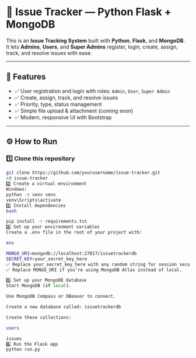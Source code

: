 # 🐍 Issue Tracker — Python Flask + MongoDB

This is an **Issue Tracking System** built with **Python**, **Flask**, and **MongoDB**.  
It lets **Admins**, **Users**, and **Super Admins** register, login, create, assign, track, and resolve issues with ease.

---

## 🚀 **Features**

- ✅ User registration and login with roles: `Admin`, `User`, `Super Admin`
- ✅ Create, assign, track, and resolve issues
- ✅ Priority, type, status management
- ✅ Simple file upload & attachment (coming soon)
- ✅ Modern, responsive UI with Bootstrap

---

## ⚙️ **How to Run**

### 1️⃣ Clone this repository

```bash
git clone https://github.com/yourusername/issue-tracker.git
cd issue-tracker
2️⃣ Create a virtual environment
Windows:
python -m venv venv
venv\Scripts\activate
3️⃣ Install dependencies
bash

pip install -r requirements.txt
4️⃣ Set up your environment variables
Create a .env file in the root of your project with:

env

MONGO_URI=mongodb://localhost:27017/issuetrackerdb
SECRET_KEY=your_secret_key_here
✅ Replace your_secret_key_here with any random string for session security.
✅ Replace MONGO_URI if you’re using MongoDB Atlas instead of local.

5️⃣ Set up your MongoDB database
Start MongoDB (if local).

Use MongoDB Compass or DBeaver to connect.

Create a new database called: issuetrackerdb

Create these collections:

users

issues
6️⃣ Run the Flask app
python run.py